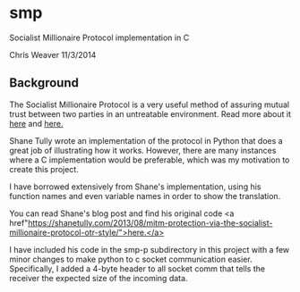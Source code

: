 smp
===

Socialist Millionaire Protocol implementation in C

Chris Weaver
11/3/2014

Background
---

The Socialist Millionaire Protocol is a very useful method of assuring mutual trust between two parties in an untreatable environment.  Read more about it <a href="http://en.wikipedia.org/wiki/Socialist_millionaire">here</a> and <a href="http://twistedoakstudios.com/blog/Post3724_explain-it-like-im-five-the-socialist-millionaire-problem-and-secure-multi-party-computation">here.</a>

Shane Tully wrote an implementation of the protocol in Python that does a great job of illustrating how it works.  However, there are many instances where a C implementation would be preferable, which was my motivation to create this project.

I have borrowed extensively from Shane's implementation, using his function names and even variable names in order to show the translation.

You can read Shane's blog post and find his original code <a href"https://shanetully.com/2013/08/mitm-protection-via-the-socialist-millionaire-protocol-otr-style/">here.</a>

I have included his code in the smp-p subdirectory in this project with a few minor changes to make python to c socket communication easier.  Specifically, I added a 4-byte header to all socket comm that tells the receiver the expected size of the incoming data.





